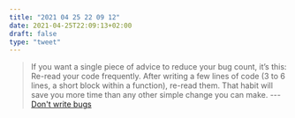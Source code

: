 ```yaml
---
title: "2021 04 25 22 09 12"
date: 2021-04-25T22:09:13+02:00
draft: false
type: "tweet"
---
```

> If you want a single piece of advice to reduce your bug count, it’s this: Re-read your code frequently. After writing a few lines of code (3 to 6 lines, a short block within a function), re-read them. That habit will save you more time than any other simple change you can make. --- [Don't write bugs](https://www.teamten.com/lawrence/programming/dont-write-bugs.html)
